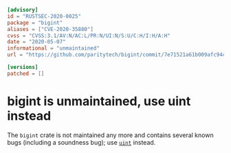 ```toml
[advisory]
id = "RUSTSEC-2020-0025"
package = "bigint"
aliases = ["CVE-2020-35880"]
cvss = "CVSS:3.1/AV:N/AC:L/PR:N/UI:N/S:U/C:H/I:H/A:H"
date = "2020-05-07"
informational = "unmaintained"
url = "https://github.com/paritytech/bigint/commit/7e71521a61b009afc94c91135353102658550d42"

[versions]
patched = []
```

# bigint is unmaintained, use uint instead

The `bigint` crate is not maintained any more and contains several known bugs (including a soundness bug);
use [`uint`](https://crates.io/crates/uint) instead.
